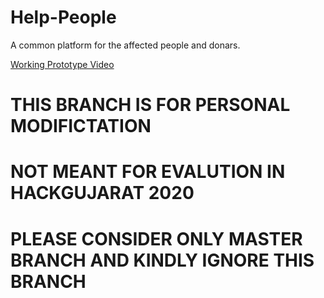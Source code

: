 # Help-People
A common platform for the affected people and donars.

[Working Prototype Video](https://youtu.be/RfmxibnD430)

# THIS BRANCH IS FOR PERSONAL MODIFICTATION 
# NOT MEANT FOR EVALUTION IN HACKGUJARAT 2020
# PLEASE CONSIDER ONLY MASTER BRANCH AND KINDLY IGNORE THIS BRANCH
